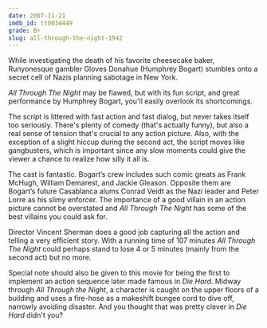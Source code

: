 ```yaml
---
date: 2007-11-21
imdb_id: tt0034449
grade: B+
slug: all-through-the-night-1942
---
```


While investigating the death of his favorite cheesecake baker, Runyonesque gambler Gloves Donahue (Humphrey Bogart) stumbles onto a secret cell of Nazis planning sabotage in New York.

_All Through The Night_ may be flawed, but with its fun script, and great performance by Humphrey Bogart, you'll easily overlook its shortcomings.

The script is littered with fast action and fast dialog, but never takes itself too seriously. There's plenty of comedy (that's actually funny), but also a real sense of tension that's crucial to any action picture. Also, with the exception of a slight hiccup during the second act, the script moves like gangbusters, which is important since any slow moments could give the viewer a chance to realize how silly it all is.

The cast is fantastic. Bogart’s crew includes such comic greats as Frank McHugh, William Demarest, and Jackie Gleason. Opposite them are Bogart’s future Casablanca alums Conrad Veidt as the Nazi leader and Peter Lorre as his slimy enforcer. The importance of a good villain in an action picture cannot be overstated and _All Through The Night_ has some of the best villains you could ask for.

Director Vincent Sherman does a good job capturing all the action and telling a very efficient story. With a running time of 107 minutes _All Through The Night_ could perhaps stand to lose 4 or 5 minutes (mainly from the second act) but no more.

Special note should also be given to this movie for being the first to implement an action sequence later made famous in <span data-imdb-id="tt0095016">_Die Hard_</span>. Midway through _All Through the Night_, a character is caught on the upper floors of a building and uses a fire-hose as a makeshift bungee cord to dive off, narrowly avoiding disaster. And you thought that was pretty clever in _Die Hard_ didn't you?
